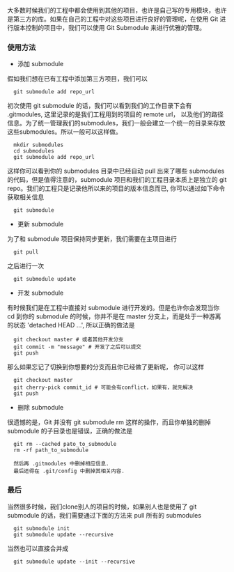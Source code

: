 大多数时候我们的工程中都会使用到其他的项目，也许是自己写的专用模块，也许是第三方的库。如果在自己的工程中对这些项目进行良好的管理呢，在使用 Git 进行版本控制的项目中，我们可以使用 Git Submodule 来进行优雅的管理。

### 使用方法

* 添加 submodule

假如我们想在已有工程中添加第三方项目，我们可以

```
  git submodule add repo_url
```

初次使用 git submodule 的话，我们可以看到我们的工作目录下会有 .gitmodules, 这里记录的是我们工程用到的项目的 remote url， 以及他们的路径信息。为了统一管理我们的submodules，我们一般会建立一个统一的目录来存放这些submodules。所以一般可以这样做。

```
  mkdir submodules
  cd submodules
  git submodule add repo_url
```

这样你可以看到你的 submodules 目录中已经自动 pull 出来了哪些 submodules 的代码，但是值得注意的，submodule 项目和我们的工程目录本质上是独立的 git repo。我们的工程只是记录他所以来的项目的版本信息而已, 你可以通过如下命令获取相关信息

```
  git submodule
```

* 更新 submodule

为了和 submodule 项目保持同步更新，我们需要在主项目进行

```
  git pull
```

之后进行一次

```
  git submodule update
```

* 开发 submodule

有时候我们是在工程中直接对 submodule 进行开发的。但是也许你会发现当你 cd 到你的 submodule 的时候，你并不是在 master 分支上，而是处于一种游离的状态 'detached HEAD ...', 所以正确的做法是

```
  git checkout master # 或者其他开发分支
  git commit -m "message" # 开发了之后可以提交
  git push
```

那么如果忘记了切换到你想要的分支而且你已经做了更新呢， 你可以这样

```
  git checkout master
  git cherry-pick commit_id # 可能会有conflict，如果有，就先解决
  git push
```

* 删除 submodule

很遗憾的是，Git 并没有 git submodule rm 这样的操作，而且你单独的删掉 submodule 的子目录也是错误，正确的做法是

```
  git rm --cached pato_to_submodule
  rm -rf path_to_submodule

  然后再 .gitmodules 中删掉相应信息.
  最后还得在 .git/config 中删掉其相关内容.
```

### 最后

当然很多时候，我们clone别人的项目的时候，如果别人也是使用了 git submodule 的话，我们需要通过下面的方法来 pull 所有的 submodules

```
  git submodule init
  git submodule update --recursive
```

当然也可以直接合并成

```
  git submodule update --init --recursive
```
